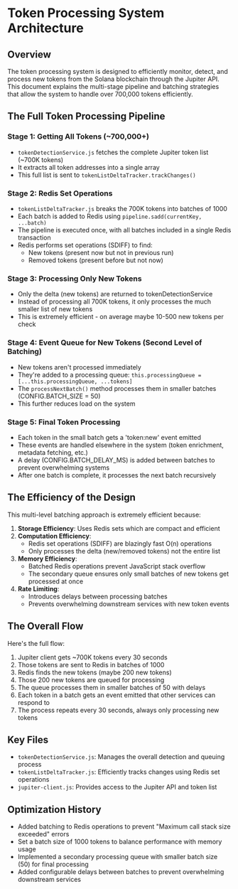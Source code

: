 # Token Processing System Architecture

## Overview

The token processing system is designed to efficiently monitor, detect, and process new tokens from the Solana blockchain through the Jupiter API. This document explains the multi-stage pipeline and batching strategies that allow the system to handle over 700,000 tokens efficiently.

## The Full Token Processing Pipeline

### Stage 1: Getting All Tokens (~700,000+)
- `tokenDetectionService.js` fetches the complete Jupiter token list (~700K tokens)
- It extracts all token addresses into a single array
- This full list is sent to `tokenListDeltaTracker.trackChanges()`

### Stage 2: Redis Set Operations
- `tokenListDeltaTracker.js` breaks the 700K tokens into batches of 1000
- Each batch is added to Redis using `pipeline.sadd(currentKey, ...batch)`
- The pipeline is executed once, with all batches included in a single Redis transaction
- Redis performs set operations (SDIFF) to find:
  - New tokens (present now but not in previous run)
  - Removed tokens (present before but not now)

### Stage 3: Processing Only New Tokens
- Only the delta (new tokens) are returned to tokenDetectionService
- Instead of processing all 700K tokens, it only processes the much smaller list of new tokens
- This is extremely efficient - on average maybe 10-500 new tokens per check

### Stage 4: Event Queue for New Tokens (Second Level of Batching)
- New tokens aren't processed immediately
- They're added to a processing queue: `this.processingQueue = [...this.processingQueue, ...tokens]`
- The `processNextBatch()` method processes them in smaller batches (CONFIG.BATCH_SIZE = 50)
- This further reduces load on the system

### Stage 5: Final Token Processing
- Each token in the small batch gets a 'token:new' event emitted
- These events are handled elsewhere in the system (token enrichment, metadata fetching, etc.)
- A delay (CONFIG.BATCH_DELAY_MS) is added between batches to prevent overwhelming systems
- After one batch is complete, it processes the next batch recursively

## The Efficiency of the Design

This multi-level batching approach is extremely efficient because:

1. **Storage Efficiency**: Uses Redis sets which are compact and efficient
2. **Computation Efficiency**: 
   - Redis set operations (SDIFF) are blazingly fast O(n) operations
   - Only processes the delta (new/removed tokens) not the entire list
3. **Memory Efficiency**:
   - Batched Redis operations prevent JavaScript stack overflow
   - The secondary queue ensures only small batches of new tokens get processed at once
4. **Rate Limiting**:
   - Introduces delays between processing batches
   - Prevents overwhelming downstream services with new token events

## The Overall Flow

Here's the full flow:
1. Jupiter client gets ~700K tokens every 30 seconds
2. Those tokens are sent to Redis in batches of 1000
3. Redis finds the new tokens (maybe 200 new tokens)
4. Those 200 new tokens are queued for processing
5. The queue processes them in smaller batches of 50 with delays
6. Each token in a batch gets an event emitted that other services can respond to
7. The process repeats every 30 seconds, always only processing new tokens

## Key Files

- `tokenDetectionService.js`: Manages the overall detection and queuing process
- `tokenListDeltaTracker.js`: Efficiently tracks changes using Redis set operations
- `jupiter-client.js`: Provides access to the Jupiter API and token list

## Optimization History

- Added batching to Redis operations to prevent "Maximum call stack size exceeded" errors
- Set a batch size of 1000 tokens to balance performance with memory usage
- Implemented a secondary processing queue with smaller batch size (50) for final processing
- Added configurable delays between batches to prevent overwhelming downstream services